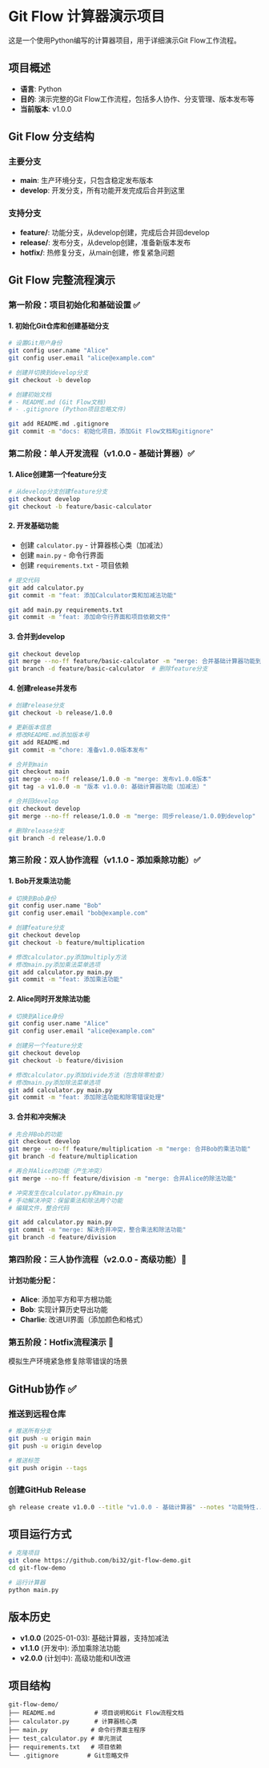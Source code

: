 # Git Flow 计算器演示项目

这是一个使用Python编写的计算器项目，用于详细演示Git Flow工作流程。

## 项目概述

- **语言**: Python
- **目的**: 演示完整的Git Flow工作流程，包括多人协作、分支管理、版本发布等
- **当前版本**: v1.0.0

## Git Flow 分支结构

### 主要分支
- **main**: 生产环境分支，只包含稳定发布版本
- **develop**: 开发分支，所有功能开发完成后合并到这里

### 支持分支
- **feature/**: 功能分支，从develop创建，完成后合并回develop
- **release/**: 发布分支，从develop创建，准备新版本发布
- **hotfix/**: 热修复分支，从main创建，修复紧急问题

## Git Flow 完整流程演示

### 第一阶段：项目初始化和基础设置 ✅

#### 1. 初始化Git仓库和创建基础分支
```bash
# 设置Git用户身份
git config user.name "Alice"
git config user.email "alice@example.com"

# 创建并切换到develop分支
git checkout -b develop

# 创建初始文档
# - README.md (Git Flow文档)
# - .gitignore (Python项目忽略文件)

git add README.md .gitignore
git commit -m "docs: 初始化项目，添加Git Flow文档和gitignore"
```

### 第二阶段：单人开发流程（v1.0.0 - 基础计算器）✅

#### 1. Alice创建第一个feature分支
```bash
# 从develop分支创建feature分支
git checkout develop
git checkout -b feature/basic-calculator
```

#### 2. 开发基础功能
- 创建 `calculator.py` - 计算器核心类（加减法）
- 创建 `main.py` - 命令行界面
- 创建 `requirements.txt` - 项目依赖

```bash
# 提交代码
git add calculator.py
git commit -m "feat: 添加Calculator类和加减法功能"

git add main.py requirements.txt
git commit -m "feat: 添加命令行界面和项目依赖文件"
```

#### 3. 合并到develop
```bash
git checkout develop
git merge --no-ff feature/basic-calculator -m "merge: 合并基础计算器功能到develop"
git branch -d feature/basic-calculator  # 删除feature分支
```

#### 4. 创建release并发布
```bash
# 创建release分支
git checkout -b release/1.0.0

# 更新版本信息
# 修改README.md添加版本号
git add README.md
git commit -m "chore: 准备v1.0.0版本发布"

# 合并到main
git checkout main
git merge --no-ff release/1.0.0 -m "merge: 发布v1.0.0版本"
git tag -a v1.0.0 -m "版本 v1.0.0: 基础计算器功能（加减法）"

# 合并回develop
git checkout develop
git merge --no-ff release/1.0.0 -m "merge: 同步release/1.0.0到develop"

# 删除release分支
git branch -d release/1.0.0
```

### 第三阶段：双人协作流程（v1.1.0 - 添加乘除功能）✅

#### 1. Bob开发乘法功能
```bash
# 切换到Bob身份
git config user.name "Bob"
git config user.email "bob@example.com"

# 创建feature分支
git checkout develop
git checkout -b feature/multiplication

# 修改calculator.py添加multiply方法
# 修改main.py添加乘法菜单选项
git add calculator.py main.py
git commit -m "feat: 添加乘法功能"
```

#### 2. Alice同时开发除法功能
```bash
# 切换到Alice身份
git config user.name "Alice"
git config user.email "alice@example.com"

# 创建另一个feature分支
git checkout develop
git checkout -b feature/division

# 修改calculator.py添加divide方法（包含除零检查）
# 修改main.py添加除法菜单选项
git add calculator.py main.py
git commit -m "feat: 添加除法功能和除零错误处理"
```

#### 3. 合并和冲突解决
```bash
# 先合并Bob的功能
git checkout develop
git merge --no-ff feature/multiplication -m "merge: 合并Bob的乘法功能"
git branch -d feature/multiplication

# 再合并Alice的功能（产生冲突）
git merge --no-ff feature/division -m "merge: 合并Alice的除法功能"

# 冲突发生在calculator.py和main.py
# 手动解决冲突：保留乘法和除法两个功能
# 编辑文件，整合代码

git add calculator.py main.py
git commit -m "merge: 解决合并冲突，整合乘法和除法功能"
git branch -d feature/division
```

### 第四阶段：三人协作流程（v2.0.0 - 高级功能）🚧

#### 计划功能分配：
- **Alice**: 添加平方和平方根功能
- **Bob**: 实现计算历史导出功能
- **Charlie**: 改进UI界面（添加颜色和格式）

### 第五阶段：Hotfix流程演示 🚧

模拟生产环境紧急修复除零错误的场景

## GitHub协作 ✅

### 推送到远程仓库
```bash
# 推送所有分支
git push -u origin main
git push -u origin develop

# 推送标签
git push origin --tags
```

### 创建GitHub Release
```bash
gh release create v1.0.0 --title "v1.0.0 - 基础计算器" --notes "功能特性..."
```

## 项目运行方式

```bash
# 克隆项目
git clone https://github.com/bi32/git-flow-demo.git
cd git-flow-demo

# 运行计算器
python main.py
```

## 版本历史

- **v1.0.0** (2025-01-03): 基础计算器，支持加减法
- **v1.1.0** (开发中): 添加乘除法功能
- **v2.0.0** (计划中): 高级功能和UI改进

## 项目结构
```
git-flow-demo/
├── README.md           # 项目说明和Git Flow流程文档
├── calculator.py       # 计算器核心类
├── main.py            # 命令行界面主程序
├── test_calculator.py # 单元测试
├── requirements.txt   # 项目依赖
└── .gitignore        # Git忽略文件
```